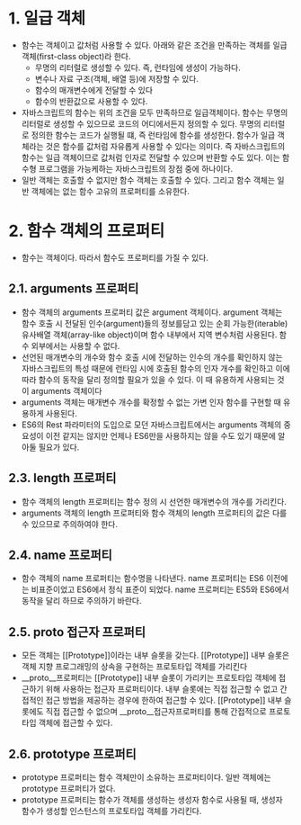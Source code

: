 # 1. 일급 객체
- 함수는 객체이고 값처럼 사용할 수 있다. 아래와 같은 조건을 만족하는 객체를 일급 객체(first-class object)라 한다.
  - 무명의 리터럴로 생성할 수 있다. 즉, 런타임에 생성이 가능하다.
  - 변수나 자료 구조(객체, 배열 등)에 저장할 수 있다.
  - 함수의 매개변수에게 전달할 수 있다
  - 함수의 반환값으로 사용할 수 있다.
- 자바스크립트의 함수는 위의 조건을 모두 만족하므로 일급객체이다. 함수는 무명의 리터럴로 생성할 수 있으므로 코드의 어디에서든지 정의할 수 있다. 무명의 리터럴로 정의한 함수는 코드가 실행될 떄, 즉 런타임에 함수를 생성한다. 함수가 일급 객체라는 것은 함수를 값처럼 자유롭게 사용할 수 있다는 의미다. 즉 자바스크립트의 함수는 일급 객체이므로 값처럼 인자로 전달할 수 있으며 반환할 수도 있다. 이는 함수형 프로그램을 가능케하는 자바스크립트의 장점 중에 하나이다.
- 일반 객체는 호출할 수 없지만 함수 객체는 호출할 수 있다. 그리고 함수 객체는 일반 객체에는 없는 함수 고유의 프로퍼티를 소유한다.

# 2. 함수 객체의 프로퍼티
- 함수는 객체이다. 따라서 함수도 프로퍼티를 가질 수 있다.

## 2.1. arguments 프로퍼티
- 함수 객체의 arguments 프로퍼티 값은 argument 객체이다. argument 객체는 함수 호출 시 전달된 인수(argument)들의 정보를담고 있는 순회 가능한(iterable) 유사배열 객체(array-like object)이며 함수 내부에서 지역 변수처럼 사용된다. 함수 외부에서는 사용할 수 없다.
- 선언된 매개변수의 개수와 함수 호출 시에 전달하는 인수의 개수를 확인하지 않는 자바스크립트의 특성 때문에 런타임 시에 호출된 함수의 인자 개수를 확인하고 이에 따라 함수의 동작을 달리 정의할 필요가 있을 수 있다. 이 때 유용하게 사용되는 것이 arguments 객체이다
- arguments 객체는 매개변수 개수를 확정할 수 없는 가변 인자 함수를 구현할 때 유용하게 사용된다.
- ES6의 Rest 파라미터의 도입으로 모던 자바스크립트에서는 arguments 객체의 중요성이 이전 같지는 않지만 언제나 ES6만을 사용하지는 않을 수도 있기 때문에 알아둘 필요가 있다.

## 2.3. length 프로퍼티
- 함수 객체의 length 프로퍼티는 함수 정의 시 선언한 매개변수의 개수를 가리킨다.
- arguments 객체의 length 프로퍼티와 함수 객체의 length 프로퍼티의 값은 다를 수 있으므로 주의하여야 한다.

## 2.4. name 프로퍼티
- 함수 객체의 name 프로퍼티는 함수명을 나타낸다. name 프로퍼티는 ES6 이전에는 비표준이었고 ES6에서 정식 표준이 되었다. name 프로퍼티는 ES5와 ES6에서 동작을 달리 하므로 주의하기 바란다.

## 2.5. __proto__ 접근자 프로퍼티
- 모든 객체는 [[Prototype]]이라는 내부 슬롯을 갖는다. [[Prototype]] 내부 슬롯은 객체 지향 프로그래밍의 상속을 구현하는 프로토타입 객체를 가리킨다
- __proto__프로퍼티는 [[Prototype]] 내부 슬롯이 가리키는 프로토타입 객체에 접근하기 위해 사용하는 접근자 프로퍼티이다. 내부 슬롯에는 직접 접근할 수 없고 간접적인 접근 방법을 제공하는 경우에 한하여 접근할 수 있다. [[Prototype]] 내부 슬롯에도 직접 접근할 수 없으며 __proto__접근자프로퍼티를 통해 간접적으로 프로토타입 객체에 접근할 수 있다.

## 2.6. prototype 프로퍼티
- prototype 프로퍼티는 함수 객체만이 소유하는 프로퍼티이다. 일반 객체에는 prototype 프로퍼티가 없다.
- prototype 프로퍼티는 함수가 객체를 생성하는 생성자 함수로 사용될 때, 생성자 함수가 생성할 인스턴스의 프로토타입 객체를 가리킨다.